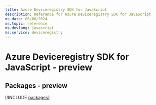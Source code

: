 ```yaml
---
title: Azure Deviceregistry SDK for JavaScript
description: Reference for Azure Deviceregistry SDK for JavaScript
ms.date: 06/06/2024
ms.topic: reference
ms.devlang: javascript
ms.service: deviceregistry
---
```

# Azure Deviceregistry SDK for JavaScript - preview
## Packages - preview
[!INCLUDE [packages](deviceregistry-index.md)]